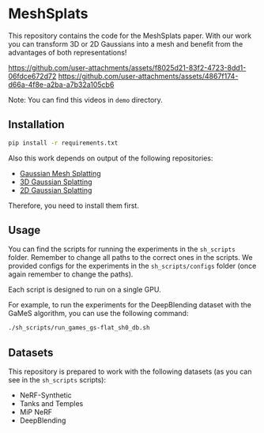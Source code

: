 # MeshSplats

This repository contains the code for the MeshSplats paper. With our work you can transform 3D or 2D Gaussians into a mesh and benefit from the advantages of both representations!


https://github.com/user-attachments/assets/f8025d21-83f2-4723-8dd1-06fdce672d72
https://github.com/user-attachments/assets/4867f174-d66a-4f8e-a2ba-a7b32a105cb6

Note: You can find this videos in `demo` directory.


## Installation

```bash
pip install -r requirements.txt
```

Also this work depends on output of the following repositories:

- [Gaussian Mesh Splatting](https://github.com/waczjoan/gaussian-mesh-splatting)
- [3D Gaussian Splatting](https://github.com/graphdeco-inria/gaussian-splatting)
- [2D Gaussian Splatting](https://github.com/hbb1/2d-gaussian-splatting)

Therefore, you need to install them first.

## Usage

You can find the scripts for running the experiments in the `sh_scripts` folder. Remember to change all paths to the correct ones in the scripts. We provided configs for the experiments in the `sh_scripts/configs` folder (once again remember to change the paths).

Each script is designed to run on a single GPU.

For example, to run the experiments for the DeepBlending dataset with the GaMeS algorithm, you can use the following command:

```bash
./sh_scripts/run_games_gs-flat_sh0_db.sh
```

## Datasets
This repository is prepared to work with the following datasets (as you can see in the `sh_scripts` scripts):

- NeRF-Synthetic
- Tanks and Temples
- MiP NeRF
- DeepBlending
